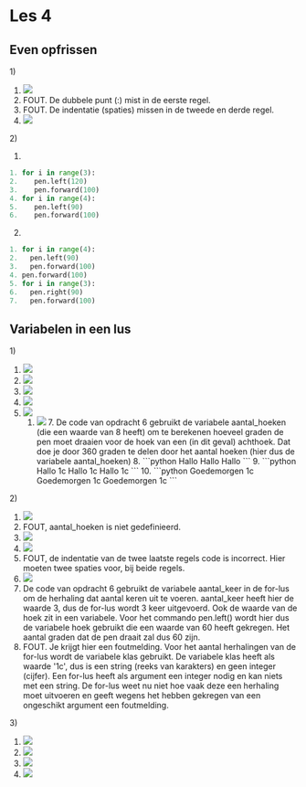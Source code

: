 # Les 4

## Even opfrissen

1\)

1. ![](../../.gitbook/assets/image-20190415165611900%20%282%29%20%284%29%20%281%29%20%284%29.png)
2. FOUT. De dubbele punt \(:\) mist in de eerste regel.
3. FOUT. De indentatie \(spaties\) missen in de tweede en derde regel.
4. ![](../../.gitbook/assets/les%204%201.4.PNG)

2\)

1.

```python
1. for i in range(3):
2.    pen.left(120)
3.    pen.forward(100)
4. for i in range(4):
5.    pen.left(90)
6.    pen.forward(100)
```

2.

```python
1. for i in range(4):
2.   pen.left(90)
3.   pen.forward(100)
4. pen.forward(100)
5. for i in range(3):
6.   pen.right(90)
7.   pen.forward(100)
```

## Variabelen in een lus

1\)

1. ![](../../.gitbook/assets/image-20190415170006194%20%283%29%20%283%29%20%282%29.png)
2. ![](../../.gitbook/assets/image-20190415165611900%20%282%29%20%284%29%20%281%29%20%282%29.png)
3. ![](../../.gitbook/assets/image-20190415165852940%20%282%29%20%281%29.png)
4. ![](../../.gitbook/assets/image-20190415165852940%20%282%29.png)
5. ![](../../.gitbook/assets/image-20190415151021170%20%282%29%20%284%29%20%284%29.png)
   1. ![](../../.gitbook/assets/image-20190415165852940%20%282%29%20%282%29.png) 7. De code van opdracht 6 gebruikt de variabele aantal\_hoeken \(die een waarde van 8 heeft\) om te berekenen hoeveel graden de pen moet draaien voor de hoek van een \(in dit geval\) achthoek. Dat doe je door 360 graden te delen door het aantal hoeken \(hier dus de variabele aantal\_hoeken\) 8. \`\`\`python Hallo Hallo Hallo \`\`\` 9. \`\`\`python Hallo 1c Hallo 1c Hallo 1c \`\`\` 10. \`\`\`python Goedemorgen 1c Goedemorgen 1c Goedemorgen 1c \`\`\`

2\)

1. ![](../../.gitbook/assets/image-20190415170006194%20%283%29%20%283%29%20%281%29.png)
2. FOUT, aantal\_hoeken is niet gedefinieerd.
3. ![](../../.gitbook/assets/image-20190416104310600.png)
4. ![](../../.gitbook/assets/image-20190416104451721.png)
5. FOUT, de indentatie van de twee laatste regels code is incorrect. Hier moeten twee spaties voor, bij beide regels. 
6. ![](../../.gitbook/assets/image-20190415151021170%20%282%29%20%284%29%20%284%29%20%282%29.png)
7. De code van opdracht 6 gebruikt de variabele aantal\_keer in de for-lus om de herhaling dat aantal keren uit te voeren. aantal\_keer heeft hier de waarde 3, dus de for-lus wordt 3 keer uitgevoerd. Ook de waarde van de hoek zit in een variabele. Voor het commando pen.left\(\) wordt hier dus de variabele hoek gebruikt die een waarde van 60 heeft gekregen. Het aantal graden dat de pen draait zal dus 60 zijn.
8. FOUT. Je krijgt hier een foutmelding. Voor het aantal herhalingen van de for-lus wordt de variabele klas gebruikt. De variabele klas heeft als waarde '1c', dus is een string \(reeks van karakters\) en geen integer \(cijfer\). Een for-lus heeft als argument een integer nodig en kan niets met een string. De for-lus weet nu niet hoe vaak deze een herhaling moet uitvoeren en geeft wegens het hebben gekregen van een ongeschikt argument een foutmelding.

3\)

1. ![](../../.gitbook/assets/image-20190415171210673%20%281%29%20%282%29%20%282%29%20%281%29.png)
2. ![](../../.gitbook/assets/image-20190415171156881%20%282%29%20%282%29.png)
3. ![](../../.gitbook/assets/image-20190416110912808.png)
4. ![](../../.gitbook/assets/image-20190416111050065.png)

